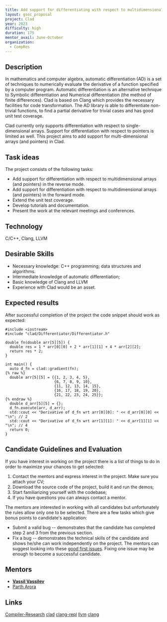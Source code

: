 ```yaml
---
title: Add support for differentiating with respect to multidimensional arrays (or pointers) in Clad
layout: gsoc_proposal
project: Clad
year: 2023
difficulty: high
duration: 175
mentor_avail: June-October
organization:
  - CompRes
---
```


## Description

In mathematics and computer algebra, automatic differentiation (AD) is a set of
techniques to numerically evaluate the derivative of a function specified by a
computer program. Automatic differentiation is an alternative technique to
Symbolic differentiation and Numerical differentiation (the method of finite
differences). Clad is based on Clang which provides the necessary facilities for
code transformation. The AD library is able to differentiate non-trivial
functions, to find a partial derivative for trivial cases and has good unit test
coverage.

Clad currently only supports differentiation with respect to single-dimensional
arrays. Support for differentiation with respect to pointers is limited as well.
This project aims to add support for multi-dimensional arrays (and pointers) in
Clad.

## Task ideas

The project consists of the following tasks:
  * Add support for differentiation with respect to multidimensional arrays
    (and pointers) in the reverse mode.
  * Add support for differentiation with respect to multidimensional arrays
    (and pointers) in the forward mode.
  * Extend the unit test coverage.
  * Develop tutorials and documentation.
  * Present the work at the relevant meetings and conferences.

## Technology

C/C++, Clang, LLVM

## Desirable Skills

 * Necessary knowledge: C++ programming; data structures and algorithms.
 * Intermediate knowledge of automatic differentiation;
 * Basic knowledge of Clang and LLVM
 * Experience with Clad would be an asset.

## Expected results

After successful completion of the project the code snippet should work as
expected:
```
#include <iostream>
#include "clad/Differentiator/Differentiator.h"

double fn(double arr[5][5]) {
  double res = 1 * arr[0][0] + 2 * arr[1][1] + 4 * arr[2][2];
  return res * 2;
}

int main() {
  auto d_fn = clad::gradient(fn);
{% raw %}
  double arr[5][5] = {{1, 2, 3, 4, 5},
                      {6, 7, 8, 9, 10},
                      {11, 12, 13, 14, 15},
                      {16, 17, 18, 19, 20},
                      {21, 22, 23, 24, 25}};
{% endraw %}
  double d_arr[5][5] = {};
  d_fn.execute(arr, d_arr);
  std::cout << "Derivative of d_fn wrt arr[0][0]: " << d_arr[0][0] << "\n"; // 2
  std::cout << "Derivative of d_fn wrt arr[1][1]: " << d_arr[1][1] << "\n"; // 4
  return 0;
}
```

## Candidate Guidelines and Evaluation

If you have interest in working on the project there is a list of things to do
in order to maximize your chances to get selected:

1. Contact the mentors and express interest in the project. Make sure you attach
   your CV;
2. Download the source code of the project, build it and run the demos;
3. Start familiarizing yourself with the codebase;
4. If you have questions you can always contact a mentor.

The mentors are interested in working with all candidates but unfortunately the
rules allow only one to be selected. There are a few tasks which give bonus
points to candidate's application:
 * Submit a valid bug -- demonstrates that the candidate has completed step 2
   and 3 from the previous section.
 * Fix a bug -- demonstrates the technical skills of the candidate and shows
   he/she can work independently on the project. The mentors can suggest looking
   into these [good first issues](https://github.com/vgvassilev/clad/labels/good%20first%20issue).
   Fixing one issue may be enough to become a successful candidate.

## Mentors
 * **[Vassil Vassilev](mailto:vvasilev@cern.ch)**
 * [Parth Arora](mailto:partharora99160808@gmail.com)

## Links

[Compiler-Research](https://compiler-research.org)
[clad](https://github.com/vgvassilev/clad)
[clang-repl](https://root.cern/blog/cling-in-llvm/)
[llvm](https://llvm.org/)
[clang](https://clang.llvm.org/)
